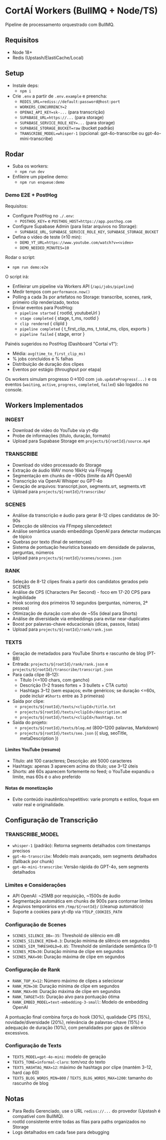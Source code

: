 # CortAÍ Workers (BullMQ + Node/TS)

Pipeline de processamento orquestrado com BullMQ.

## Requisitos
- Node 18+
- Redis (Upstash/ElastiCache/Local)

## Setup
- Instale deps:
  - `npm i`
- Crie `.env` a partir de `.env.example` e preencha:
  - `REDIS_URL=rediss://default:password@host:port`
  - `WORKERS_CONCURRENCY=2`
  - `OPENAI_API_KEY=sk-...` (para transcrição)
  - `SUPABASE_URL=https://...` (para storage)
  - `SUPABASE_SERVICE_ROLE_KEY=...` (para storage)
  - `SUPABASE_STORAGE_BUCKET=raw` (bucket padrão)
  - `TRANSCRIBE_MODEL=whisper-1` (opcional: gpt-4o-transcribe ou gpt-4o-mini-transcribe)

## Rodar
- Suba os workers:
  - `npm run dev`
- Enfileire um pipeline demo:
  - `npm run enqueue:demo`

### Demo E2E + PostHog

Requisitos:
- Configure PostHog no `./.env`:
  - `POSTHOG_KEY=` e `POSTHOG_HOST=https://app.posthog.com`
- Configure Supabase Admin (para listar arquivos no Storage):
  - `SUPABASE_URL`, `SUPABASE_SERVICE_ROLE_KEY`, `SUPABASE_STORAGE_BUCKET`
- Defina o vídeo de teste (≥10 min):
  - `DEMO_YT_URL=https://www.youtube.com/watch?v=<video>`
  - `DEMO_NEEDED_MINUTES=10`

Rodar o script:
- `npm run demo:e2e`

O script irá:
- Enfileirar um pipeline via Workers API (`/api/jobs/pipeline`)
- Medir tempos com `performance.now()`
- Polling a cada 3s por artefatos no Storage: transcribe, scenes, rank, primeiro clip renderizado, textos
- Enviar eventos para PostHog:
  - `pipeline started` { rootId, youtubeUrl }
  - `stage completed` { stage, t_ms, rootId }
  - `clip rendered` { clipId }
  - `pipeline completed` { t_first_clip_ms, t_total_ms, clips, exports }
  - `pipeline failed` { stage, error }

Painéis sugeridos no PostHog (Dashboard "Cortaí v1"):
- Média: `avg(time_to_first_clip_ms)`
- % jobs concluídos e % falhas
- Distribuição de duração dos clipes
- Eventos por estágio (throughput por etapa)

Os workers simulam progresso 0→100 com `job.updateProgress(...)` e os eventos (`waiting`, `active`, `progress`, `completed`, `failed`) são logados no console.

## Workers Implementados

### INGEST
- Download de vídeo do YouTube via yt-dlp
- Probe de informações (título, duração, formato)
- Upload para Supabase Storage em `projects/${rootId}/source.mp4`

### TRANSCRIBE
- Download do vídeo processado do Storage
- Extração de áudio WAV mono 16kHz via FFmpeg
- Segmentação em chunks de ~900s (limite da API OpenAI)
- Transcrição via OpenAI Whisper ou GPT-4o
- Geração de arquivos: transcript.json, segments.srt, segments.vtt
- Upload para `projects/${rootId}/transcribe/`

### SCENES
- Análise da transcrição e áudio para gerar 8-12 clipes candidatos de 30-90s
- Detecção de silêncios via FFmpeg silencedetect
- Análise semântica usando embeddings OpenAI para detectar mudanças de tópico
- Quebras por texto (final de sentenças)
- Sistema de pontuação heurística baseado em densidade de palavras, perguntas, números
- Upload para `projects/${rootId}/scenes/scenes.json`

### RANK
- Seleção de 8-12 clipes finais a partir dos candidatos gerados pelo SCENES
- Análise de CPS (Characters Per Second) - foco em 17-20 CPS para legibilidade
- Hook scoring dos primeiros 10 segundos (perguntas, números, 2ª pessoa)
- Otimização de duração com alvo de ~55s (ideal para Shorts)
- Análise de diversidade via embeddings para evitar near-duplicates
- Boost por palavras-chave educacionais (dicas, passos, listas)
- Upload para `projects/${rootId}/rank/rank.json`

### TEXTS
- Geração de metadados para YouTube Shorts e rascunho de blog (PT-BR)
- Entrada: `projects/${rootId}/rank/rank.json` e `projects/${rootId}/transcribe/transcript.json`
- Para cada clipe (8–12):
  - Título (<=100 chars, com gancho)
  - Descrição (1–2 frases fortes + 3 bullets + CTA curto)
  - Hashtags 3–12 (sem espaços; evite genéricos; se duração <=60s, pode incluir `#Shorts` entre as 3 primeiras)
- Saída por clipe:
  - `projects/${rootId}/texts/<clipId>/title.txt`
  - `projects/${rootId}/texts/<clipId>/description.md`
  - `projects/${rootId}/texts/<clipId>/hashtags.txt`
- Saída do projeto:
  - `projects/${rootId}/texts/blog.md` (800–1200 palavras, Markdown)
  - `projects/${rootId}/texts/seo.json` ({ slug, seoTitle, metaDescription })

#### Limites YouTube (resumo)
- Título: até 100 caracteres; Descrição: até 5000 caracteres
- Hashtags: apenas 3 aparecem acima do título; use 3–12 úteis
- Shorts: até 60s aparecem fortemente no feed; o YouTube expandiu o limite, mas 60s é o alvo preferido

#### Notas de monetização
- Evite conteúdo inautêntico/repetitivo: varie prompts e estilos, foque em valor real e originalidade.

## Configuração de Transcrição

### TRANSCRIBE_MODEL
- `whisper-1` (padrão): Retorna segments detalhados com timestamps precisos
- `gpt-4o-transcribe`: Modelo mais avançado, sem segments detalhados (fallback por chunk)
- `gpt-4o-mini-transcribe`: Versão rápida do GPT-4o, sem segments detalhados

### Limites e Considerações
- API OpenAI: ~25MB por requisição, ~1500s de áudio
- Segmentação automática em chunks de 900s para contornar limites
- Arquivos temporários em `/tmp/${rootId}/` (cleanup automático)
- Suporte a cookies para yt-dlp via `YTDLP_COOKIES_PATH`

### Configuração de Scenes
- `SCENES_SILENCE_DB=-35`: Threshold de silêncio em dB
- `SCENES_SILENCE_MIN=0.3`: Duração mínima de silêncio em segundos
- `SCENES_SIM_THRESHOLD=0.85`: Threshold de similaridade semântica (0-1)
- `SCENES_MIN=30`: Duração mínima de clipe em segundos
- `SCENES_MAX=90`: Duração máxima de clipe em segundos

### Configuração de Rank
- `RANK_TOP_K=12`: Número máximo de clipes a selecionar
- `RANK_MIN=30`: Duração mínima de clipe em segundos
- `RANK_MAX=90`: Duração máxima de clipe em segundos
- `RANK_TARGET=55`: Duração alvo para pontuação ótima
- `RANK_EMBED_MODEL=text-embedding-3-small`: Modelo de embedding OpenAI

A pontuação final combina força do hook (30%), qualidade CPS (15%), novidade/diversidade (20%), relevância de palavras-chave (15%) e adequação de duração (10%), com penalidades por gaps de silêncio excessivos.

### Configuração de Texts
- `TEXTS_MODEL=gpt-4o-mini`: modelo de geração
- `TEXTS_TONE=informal-claro`: tom/voz do texto
- `TEXTS_HASHTAG_MAX=12`: máximo de hashtags por clipe (mantém 3–12, hard cap 60)
- `TEXTS_BLOG_WORDS_MIN=800` / `TEXTS_BLOG_WORDS_MAX=1200`: tamanho do rascunho de blog

## Notas
- Para Redis Gerenciado, use o URL `rediss://...` do provedor (Upstash é compatível com BullMQ).
- rootId consistente entre todas as filas para paths organizados no Storage
- Logs detalhados em cada fase para debugging
